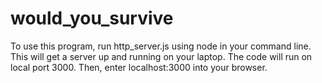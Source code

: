 # would_you_survive

To use this program, run http_server.js using node in your command line. This will get a server up and running on your laptop.
The code will run on local port 3000.
Then, enter localhost:3000 into your browser.
